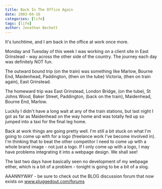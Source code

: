 ```yaml
---
title: Back In The Office Again
date: 2003-04-16
categories: [life]
tags: [life]
author: Jonathan Beckett
---
```


It's lunchtime, and I am back in the office at work once more.

Monday and Tuesday of this week I was working on a client site in East Grinstead - way across the other side of the country. The journey each day was definitely NOT fun.

The outward bound trip (on the train) was something like Marlow, Bourne End, Maidenhead, Paddington, (then on the tube) Victoria, (then on train again), East Grinstead.

The homeward trip was East Grinstead, London Bridge, (on the tube), St Johns Wood, Baker Street, Paddington, (back on the train), Maidenhead, Bourne End, Marlow.

Luckily I didn't have a long wait at any of the train stations, but last night I got as far as Maidenhead on the way home and was totally fed up so jumped into a taxi for the final leg home.

Back at work things are going pretty well. I'm still a bit stuck on what I'm going to come up with for a logo (freelance work I've become involved in). I'm thinking that to beat the other competitor I need to come up with a whole brand image - not just a logo. If I only come up with a logo, I may have problems integrating it into a webpage design. We shall see!

The last two days have basically seen no development of my webpage either, which is a bit of a problem - tonight is going to be a bit of a slog.

AAANNYWAY - be sure to check out the BLOG discussion forum that now exists on www.pluggedout.com/forums